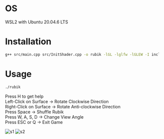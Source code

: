 # OS
WSL2 with Ubuntu 20.04.6 LTS
# Installation

```sh
g++ src/main.cpp src/InitShader.cpp -o rubik -lGL -lglfw -lGLEW -I include/
```
# Usage

```sh
./rubik
```

Press H to get help  
Left-Click on Surface -> Rotate Clockwise Direction  
Right-Click on Surface -> Rotate Anti-clockwise Direction  
Press Space -> Shuffle Rubik  
Press W, A, S, D -> Change View Angle  
Press ESC or Q -> Exit Game  

![s1](https://github.com/caki35/RubikGame/assets/61325251/46b0b14b-14fb-439e-9387-98c100169201)
![s2](https://github.com/caki35/RubikGame/assets/61325251/2af24390-2022-45b3-b6d6-8e00b105e682)
